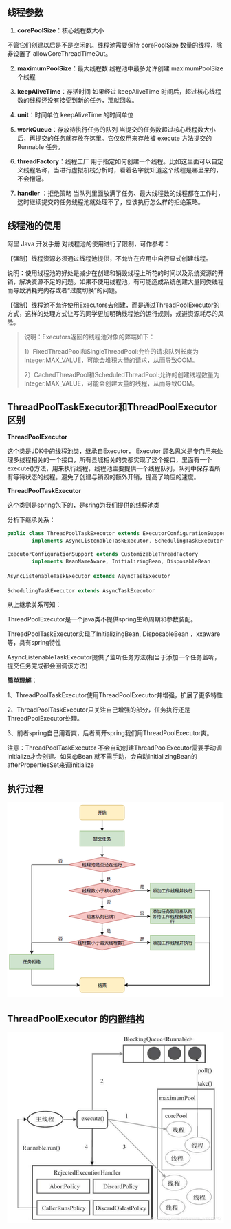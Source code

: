## **线程**[**参数**](https://mp.weixin.qq.com/s?__biz=MzIxNTQ4MzE1NA==&mid=2247485631&idx=1&sn=b0d7cd3f337246c79cd08431d9a6d8ec&chksm=9796dec2a0e157d4b8a05b5bc1adcd53bc6ef81112cac5c7dc93370fbbc3baaab717aa5db628&scene=21#wechat_redirect)

1. **corePoolSize**：核心线程数大小

  不管它们创建以后是不是空闲的。线程池需要保持 corePoolSize 数量的线程，除非设置了 allowCoreThreadTimeOut。

2. **maximumPoolSize**：最大线程数
      线程池中最多允许创建 maximumPoolSize 个线程

3. **keepAliveTime**：存活时间
      如果经过 keepAliveTime 时间后，超过核心线程数的线程还没有接受到新的任务，那就回收。

4. **unit**：时间单位
      keepAliveTime 的时间单位

5. **workQueue**：存放待执行任务的队列
      当提交的任务数超过核心线程数大小后，再提交的任务就存放在这里。它仅仅用来存放被 execute 方法提交的 Runnable 任务。

6. **threadFactory**：线程工厂
      用于指定如何创建一个线程。比如这里面可以自定义线程名称，当进行虚拟机栈分析时，看着名字就知道这个线程是哪里来的，不会懵逼。

7. **handler** ：拒绝策略
      当队列里面放满了任务、最大线程数的线程都在工作时，这时继续提交的任务线程池就处理不了，应该执行怎么样的拒绝策略。





## **线程池的使用**

阿里 Java 开发手册 对线程池的使用进行了限制，可作参考：

 【强制】线程资源必须通过线程池提供，不允许在应用中自行显式创建线程。

说明：使用线程池的好处是减少在创建和销毁线程上所花的时间以及系统资源的开销，解决资源不足的问题。如果不使用线程池，有可能造成系统创建大量同类线程而导致消耗完内存或者“过度切换”的问题。

 【强制】线程池不允许使用Executors去创建，而是通过ThreadPoolExecutor的方式，这样的处理方式让写的同学更加明确线程池的运行规则，规避资源耗尽的风险。

> 说明：Executors返回的线程池对象的弊端如下：
>
> 1）FixedThreadPool和SingleThreadPool:允许的请求队列长度为Integer.MAX_VALUE，可能会堆积大量的请求，从而导致OOM。
>
> 2）CachedThreadPool和ScheduledThreadPool:允许的创建线程数量为Integer.MAX_VALUE，可能会创建大量的线程，从而导致OOM。

 



 

## ThreadPoolTaskExecutor和ThreadPoolExecutor区别

**ThreadPoolExecutor**

这个类是JDK中的线程池类，继承自Executor， Executor 顾名思义是专门用来处理多线程相关的一个接口，所有县城相关的类都实现了这个接口，里面有一个execute()方法，用来执行线程，线程池主要提供一个线程队列，队列中保存着所有等待状态的线程。避免了创建与销毁的额外开销，提高了响应的速度。

**ThreadPoolTaskExecutor**

这个类则是spring包下的，是sring为我们提供的线程池类



分析下继承关系：

```java
public class ThreadPoolTaskExecutor extends ExecutorConfigurationSupport
		implements AsyncListenableTaskExecutor, SchedulingTaskExecutor{}
```

```java
ExecutorConfigurationSupport extends CustomizableThreadFactory
		implements BeanNameAware, InitializingBean, DisposableBean

AsyncListenableTaskExecutor extends AsyncTaskExecutor

SchedulingTaskExecutor extends AsyncTaskExecutor
```

从上继承关系可知：

ThreadPoolExecutor是一个java类不提供spring生命周期和参数装配。

ThreadPoolTaskExecutor实现了InitializingBean, DisposableBean ，xxaware等，具有spring特性

AsyncListenableTaskExecutor提供了监听任务方法(相当于添加一个任务监听，提交任务完成都会回调该方法)

**简单理解**：

1、ThreadPoolTaskExecutor使用ThreadPoolExecutor并增强，扩展了更多特性

2、ThreadPoolTaskExecutor只关注自己增强的部分，任务执行还是ThreadPoolExecutor处理。

3、前者spring自己用着爽，后者离开spring我们用ThreadPoolExecutor爽。

注意：ThreadPoolTaskExecutor 不会自动创建ThreadPoolExecutor需要手动调initialize才会创建。如果@Bean 就不需手动，会自动InitializingBean的afterPropertiesSet来调initialize





## 执行过程


 ![image](../_images/74ce096a-1dd4-4f29-925f-1836a0c6c8ff.png)





## ThreadPoolExecutor 的[内部结构](https://segmentfault.com/a/1190000040009000)

 ![image](../_images/2200655553-61f0197c1c387bd5_fix732.png)




